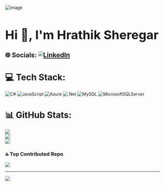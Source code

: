 ![image](https://github.com/user-attachments/assets/7462f173-6d4e-4326-ad9c-57aae462f721)

<h1 style="font-size: 2.5rem; font-weight: bold;">
  Hi 👋, I'm Hrathik Sheregar
</h1>

## 🌐 Socials: [![LinkedIn](https://img.shields.io/badge/LinkedIn-%230077B5.svg?logo=linkedin&logoColor=white)](https://linkedin.com/in/HrathikSheregar) 

# 💻 Tech Stack:
![C#](https://img.shields.io/badge/c%23-%23239120.svg?style=for-the-badge&logo=csharp&logoColor=white) ![JavaScript](https://img.shields.io/badge/javascript-%23323330.svg?style=for-the-badge&logo=javascript&logoColor=%23F7DF1E) ![Azure](https://img.shields.io/badge/azure-%230072C6.svg?style=for-the-badge&logo=microsoftazure&logoColor=white) ![.Net](https://img.shields.io/badge/.NET-5C2D91?style=for-the-badge&logo=.net&logoColor=white) ![MySQL](https://img.shields.io/badge/mysql-4479A1.svg?style=for-the-badge&logo=mysql&logoColor=white) ![MicrosoftSQLServer](https://img.shields.io/badge/Microsoft%20SQL%20Server-CC2927?style=for-the-badge&logo=microsoft%20sql%20server&logoColor=white)
# 📊 GitHub Stats:
![](https://github-readme-stats.vercel.app/api?username=HRATHIKS&theme=dark&hide_border=false&include_all_commits=true&count_private=true)<br/>
![](https://nirzak-streak-stats.vercel.app/?user=HRATHIKS&theme=dark&hide_border=false)<br/>
![](https://github-readme-stats.vercel.app/api/top-langs/?username=HRATHIKS&theme=dark&hide_border=false&include_all_commits=true&count_private=true&layout=compact)

### 🔝 Top Contributed Repo
![](https://github-contributor-stats.vercel.app/api?username=HRATHIKS&limit=5&theme=dark&combine_all_yearly_contributions=true)

---
[![](https://visitcount.itsvg.in/api?id=HRATHIKS&icon=0&color=0)](https://visitcount.itsvg.in)

<!-- Proudly created with GPRM ( https://gprm.itsvg.in ) -->
